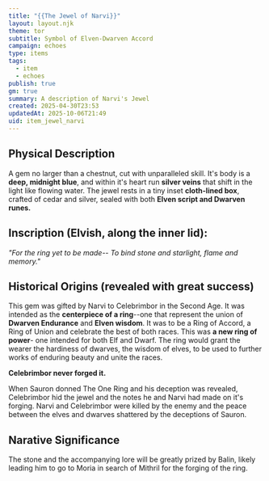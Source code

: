 ```yaml
---
title: "{{The Jewel of Narvi}}"
layout: layout.njk
theme: tor
subtitle: Symbol of Elven-Dwarven Accord
campaign: echoes
type: items
tags:
  - item
  - echoes
publish: true
gm: true
summary: A description of Narvi's Jewel
created: 2025-04-30T23:53
updatedAt: 2025-10-06T21:49
uid: item_jewel_narvi
---
```


## Physical Description
A gem no larger than a chestnut, cut with unparalleled skill. It's body is a **deep, midnight blue**, and within it's heart run **silver veins** that shift in the light like flowing water. The jewel rests in a tiny inset **cloth-lined box**, crafted of cedar and silver, sealed with both **Elven script and Dwarven runes.**

## Inscription (Elvish, along the inner lid):
*"For the ring yet to be made--
To bind stone and starlight, flame and memory."*

## Historical Origins (revealed with great success)
This gem was gifted by Narvi to Celebrimbor in the Second Age. It was intended as the **centerpiece of a ring**--one that represent the union of **Dwarven Endurance** and **Elven wisdom**. It was to be a Ring of Accord, a Ring of Union and celebrate the best of both races. This was **a new ring of power**- one intended for both Elf and Dwarf. The ring would grant the wearer the hardiness of dwarves, the wisdom of elves, to be used to further works of enduring beauty and unite the races.

**Celebrimbor never forged it.**

When Sauron donned The One Ring and his deception was revealed, Celebrimbor hid the jewel and the notes he and Narvi had made on it's forging. Narvi and Celebrimbor were killed by the enemy and the peace between the elves and dwarves shattered by the deceptions of Sauron.

## Narative Significance
The stone and the accompanying lore will be greatly prized by Balin, likely leading him to go to Moria in search of Mithril for the forging of the ring.